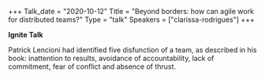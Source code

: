 +++
Talk_date = "2020-10-12"
Title = "Beyond borders: how can agile work for distributed teams?"
Type = "talk"
Speakers = ["clarissa-rodrigues"]
+++

**Ignite Talk**

Patrick Lencioni had identified five disfunction of a team, as described in his book: inattention to results, avoidance of accountability, lack of commitment, fear of conflict and absence of thrust.
